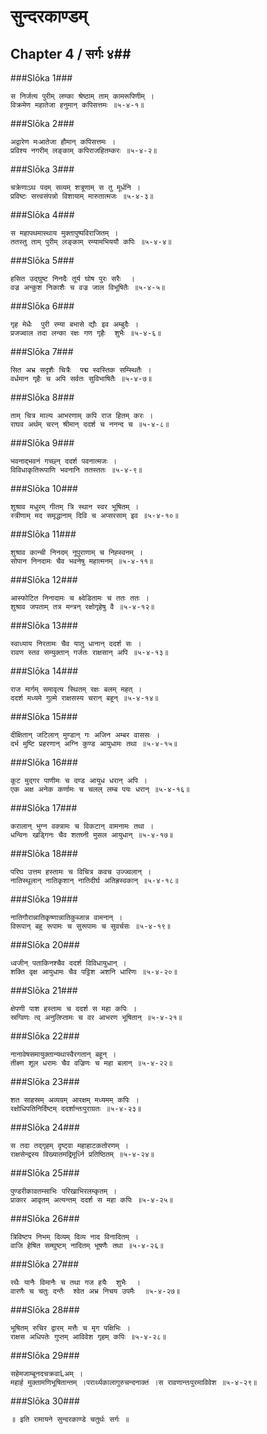 सुन्दरकाण्डम्
===============================


## Chapter 4  / सर्गः ४##


###Slōka 1###


    स निर्जत्य पुरीम् लण्का श्रेष्ठाम् ताम् कामरूपिणीम् ।
    विक्रमेण महातेजा हनुमान् कपिसत्तमः ॥५-४-१॥


###Slōka 2###


    अद्वारेण मःआतेजा हौमान् कपिसत्तमः ।
    प्रविश्य नगरीम् लङ्काम् कपिराजहितम्करः ॥५-४-२॥


###Slōka 3###


    चक्रेणाऽथ पदम् सव्यम् शत्रूणाम् स तु मूर्धनि ।
    प्रविष्टः सत्त्वसंपन्नो विशायाम् मारुतात्मजः ॥५-४-३॥


###Slōka 4###


    स महापथमास्थाय मुक्तापुष्पविराजितम् ।
    ततस्तु ताम् पुरीम् लङ्काम् रम्यामभिययौ कपिः ॥५-४-४॥


###Slōka 5###


    हसित उद्घुष्ट निनदैः तूर्य घोष पुरः सरैः  ।
    वज्र अन्कुश निकाशैः च वज्र जाल विभूषितैः ॥५-४-५॥


###Slōka 6###


    गृह मेधैः  पुरी रम्या बभासे द्यौः इव अम्बुदैः ।
    प्रजज्वाल तदा लन्का रक्षः गण गृहैः  शुभैः ॥५-४-६॥


###Slōka 7###


    सित अभ्र सदृशैः चित्रैः  पद्म स्वस्तिक सम्स्थितैः ।
    वर्धमान गृहैः च अपि सर्वतः सुविभाषितैः ॥५-४-७॥


###Slōka 8###


    ताम् चित्र माल्य आभरणाम् कपि राज हितम् करः ।
    राघव अर्थम् चरन् श्रीमान् ददर्श च ननन्द च ॥५-४-८॥


###Slōka 9###


    भवनाद्भवनं गच्छ्न् ददर्श पवनात्मजः ।
    विविधाकृतिरूपाणि भवनानि ततस्ततः ॥५-४-९॥


###Slōka 10###


    शुश्राव मधुरम् गीतम् त्रि स्थान स्वर भूषितम् ।
    स्त्रीणाम् मद समृद्धानाम् दिवि च अप्सरसाम् इव ॥५-४-१०॥


###Slōka 11###


    शुश्राव कान्ची निनदम् नूपुराणाम् च निह्स्वनम् ।
    सोपान निनदामः चैव भवनेषु महात्मनम् ॥५-४-११॥


###Slōka 12###


    आस्फोटित निनादामः च क्ष्वेडितामः च ततः ततः ।
    शुश्राव जपताम् तत्र मन्त्रन् रक्षोगृहेषु वै ॥५-४-१२॥


###Slōka 13###


    स्वाध्याय निरतामः चैव यातु धानान् ददर्श सः ।
    रावण स्तव सम्युक्तान् गर्जतः राक्षसान् अपि ॥५-४-१३॥


###Slōka 14###


    राज मार्गम् समावृत्य स्थितम् रक्षः बलम् महत् ।
    ददर्श मध्यमे गुल्मे राक्षसस्य चरान् बहून् ॥५-४-१४॥


###Slōka 15###


    दीक्षितान् जटिलान् मुण्डान् गः अजिन अम्बर वाससः ।
    दर्भ मुष्टि प्रहरणान् अग्नि कुण्ड आयुधामः तथा ॥५-४-१५॥


###Slōka 16###


    कूट मुद्गर पाणीमः च दण्ड आयुध धरान् अपि ।
    एक अक्ष अनेक कर्णामः च चलल् लम्ब पयः धरान् ॥५-४-१६॥


###Slōka 17###


    करालान् भुग्न वक्त्रामः च विकटान् वामनामः तथा ।
    धन्विनः खड्गिनः चैव शतघ्नी मुसल आयुधान् ॥५-४-१७॥


###Slōka 18###


    परिघ उत्तम हस्तामः च विचित्र कवच उज्ज्वलान् ।
    नातिस्थूलान् नातिकृशान् नातिदीर्घ अतिह्रस्वकान् ॥५-४-१८॥


###Slōka 19###


    नातिगौरान्नातिकृष्णान्नातिकुब्जान्न वामनान् ।
    विरूपान् बहु रूपामः च सुरूपामः च सुवर्चसः ॥५-४-१९॥


###Slōka 20###


    ध्वजीन् पताकिनश्चैव ददर्श विविधायुधान् ।
    शक्ति वृक्ष आयुधामः चैव पट्टिश अशनि धारिणः ॥५-४-२०॥


###Slōka 21###


    क्षेपणी पाश हस्तामः च ददर्श स महा कपिः ।
    स्रग्विणः त्व् अनुलिप्तामः च वर आभरण भूषितान् ॥५-४-२१॥


###Slōka 22###


    नानावेषसमायुक्तान्यथास्वैरगतान् बहून् ।
    तीक्ष्ण शूल धरामः चैव वज्रिणः च महा बलान् ॥५-४-२२॥


###Slōka 23###


    शत साहस्रम् अव्यग्रम् आरक्षम् मध्यमम् कपिः ।
    रक्षोधिपतिनिर्दिष्टम् ददर्शान्तःपुराग्रतः ॥५-४-२३॥


###Slōka 24###


    स तदा तद्गृहम् दृष्ट्वा महाहाटकतोरणम् ।
    राक्षसेन्द्रस्य विख्यातमद्रिमूर्ध्नि प्रतिष्ठितम् ॥५-४-२४॥


###Slōka 25###


    पुण्डरीकावतम्साभिः परिखाभिरलम्कृतम् ।
    प्राकार आवृतम् अत्यन्तम् ददर्श स महा कपिः ॥५-४-२५॥


###Slōka 26###


    त्रिविष्टप निभम् दिव्यम् दिव्य नाद विनादितम् ।
    वाजि हेषित सम्घुष्टम् नादितम् भूषणैः तथा ॥५-४-२६॥


###Slōka 27###


    रथैः यानैः विमानैः च तथा गज हयैः  शुभैः  ।
    वारणैः च चतुः दन्तैः  श्वेत अभ्र निचय उपमैः  ॥५-४-२७॥


###Slōka 28###


    भूषितम् रुचिर द्वारम् मत्तैः च मृग पक्षिभिः ।
    राक्षस अधिपतेः गुप्तम् आविवेश गृहम् कपिः ॥५-४-२८॥


###Slōka 29###


    सहेमजाम्बूनदचक्रवाLअम् ।
    महार्ह मुक्तामणिभूषितान्तम् ।परार्थ्यकालागुरुचन्दनाक्तं ।स रावणान्तःपुरमाविवेश ॥५-४-२९॥


###Slōka 30###


    ॥ इति रामायने सुन्दरकाण्डे चतुर्थः सर्गः ॥


